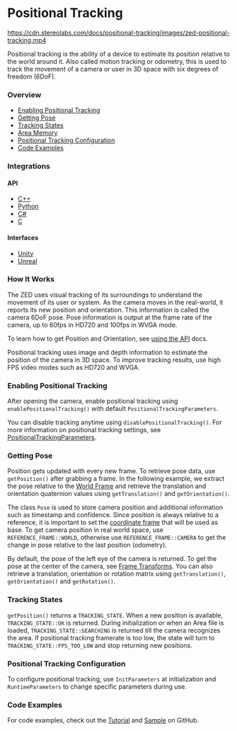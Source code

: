 # Positional Tracking

https://cdn.stereolabs.com/docs/positional-tracking/images/zed-positional-tracking.mp4

Positional tracking is the ability of a device to estimate its position relative to the world around it. Also called motion tracking or odometry, this is used to track the movement of a camera or user in 3D space with six degrees of freedom (6DoF).

### Overview

* [Enabling Positional Tracking](https://github.com/qt-truong/zed-examples/tree/master/05-PositionalTracking#enabling-positional-tracking)
* [Getting Pose](https://github.com/qt-truong/zed-examples/tree/master/05-PositionalTracking#getting-pose)
* [Tracking States](https://github.com/qt-truong/zed-examples/tree/master/05-PositionalTracking#getting-pose)
* [Area Memory](https://github.com/qt-truong/zed-examples/tree/master/05-PositionalTracking#getting-pose)
* [Positional Tracking Configuration](#getting-pose)
* [Code Examples](https://github.com/qt-truong/zed-examples/tree/master/05-PositionalTracking#code-example)


### Integrations

#### API

* [C++](https://github.com/snowplow/snowplow-javascript-tracker)
* [Python](https://github.com/snowplow/snowplow-javascript-tracker)
* [C#](https://docs.snowplowanalytics.com/docs/collecting-data/collecting-from-own-applications/google-amp-tracker/)
* [C](https://docs.snowplowanalytics.com/docs/collecting-data/collecting-from-own-applications/google-amp-tracker/)

#### Interfaces

* [Unity](https://github.com/snowplow/snowplow-javascript-tracker)
* [Unreal](https://docs.snowplowanalytics.com/docs/collecting-data/collecting-from-own-applications/google-amp-tracker/)



### How It Works

The ZED uses visual tracking of its surroundings to understand the movement of its user or system. As the camera moves in the real-world, it reports its new position and orientation. This information is called the camera 6DoF pose. Pose information is output at the frame rate of the camera, up to 60fps in HD720 and 100fps in WVGA mode.

To learn how to get Position and Orientation, see [using the API](https://www.stereolabs.com/docs/positional-tracking/using-tracking/) docs.


Positional tracking uses image and depth information to estimate the position of the camera in 3D space. To improve tracking results, use high FPS video modes such as HD720 and WVGA.


### Enabling Positional Tracking
After opening the camera, enable positional tracking using `enablePositionalTracking()` with default `PositionalTrackingParameters`.

You can disable tracking anytime using `disablePositionalTracking()`. For more information on positional tracking settings, see [PositionalTrackingParameters](https://www.stereolabs.com/docs/api/structsl_1_1PositionalTrackingParameters.html).


### Getting Pose
Position gets updated with every new frame. To retrieve pose data, use `getPosition()` after grabbing a  frame. In the following example, we extract the pose relative to the [World Frame](/positional-tracking/coordinate-frames/#world-frame) and retrieve the translation and orientation quaternion values using `getTranslation()` and `getOrientation()`.

The class `Pose` is used to store camera position and additional information such as timestamp and confidence. Since position is always relative to a reference, it is important to set the [coordinate frame](https://www.stereolabs.com/docs/positional-tracking/coordinate-frames/) that will be used as base. To get camera position in real world space, use `REFERENCE_FRAME::WORLD`, otherwise use `REFERENCE_FRAME::CAMERA` to get the change in pose relative to the last position (odometry).

By default, the pose of the left eye of the camera is returned. To get the pose at the center of the camera, see [Frame Transforms](https://www.stereolabs.com/docs/positional-tracking/coordinate-frames/#frame-transforms). You can also retrieve a translation, orientation or rotation matrix using `getTranslation()`, `getOrientation()` and `getRotation()`.

### Tracking States
`getPosition()` returns a `TRACKING_STATE`. When a new position is available, `TRACKING_STATE::OK` is returned. During initialization or when an Area file is loaded, `TRACKING_STATE::SEARCHING` is returned till the camera recognizes the area. If positional tracking framerate is too low, the state will turn to `TRACKING_STATE::FPS_TOO_LOW` and stop returning new positions.

### Positional Tracking Configuration
To configure positional tracking, use `InitParameters` at initialization and `RuntimeParameters` to change specific parameters during use.

### Code Examples
For code examples, check out the [Tutorial](https://github.com/qt-truong/zed-examples/tree/master/09-Tutorials/tutorial%204%20-%20positional%20tracking) and [Sample](https://github.com/qt-truong/zed-examples/tree/master/10-Samples/positional%20tracking) on GitHub.
